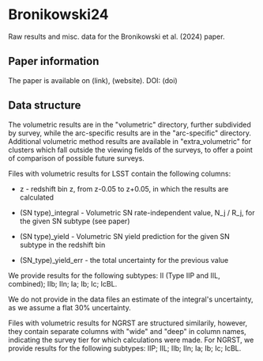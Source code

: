 # Bronikowski24
Raw results and misc. data for the Bronikowski et al. (2024) paper.

## Paper information

The paper is available on (link), (website). DOI: (doi)

## Data structure

The volumetric results are in the "volumetric" directory, further subdivided by survey, while the arc-specific results are in the "arc-specific" directory. Additional volumetric method results are available in "extra_volumetric" for clusters which fall outside the viewing fields of the surveys, to offer a point of comparison of possible future surveys.

Files with volumetric results for LSST contain the following columns:

- z - redshift bin z, from z-0.05 to z+0.05, in which the results are calculated

- (SN type)_integral - Volumetric SN rate-independent value, N_j / R_j, for the given SN subtype (see paper)

- (SN type)_yield - Volumetric SN yield prediction for the given SN subtype in the redshift bin

- (SN_type)_yield_err - the total uncertainty for the previous value

We provide results for the following subtypes: II (Type IIP and IIL, combined); IIb; IIn; Ia; Ib; Ic; IcBL.

We do not provide in the data files an estimate of the integral's uncertainty, as we assume a flat 30% uncertainty.

Files with volumetric results for NGRST are structured similarily, however, they contain separate columns with "wide" and "deep" in column names, indicating the survey tier for which calculations were made.
For NGRST, we provide results for the following subtypes: IIP; IIL; IIb; IIn; Ia; Ib; Ic; IcBL.
